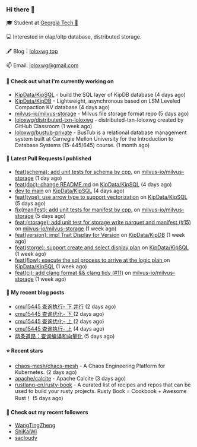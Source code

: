 ### Hi there 👋


 
🎓 Student at [Georgia Tech 🐝](https://www.gatech.edu/)

💻 Interested in olap/oltp database, distributed storage.

🖋 Blog：[loloxwg.top](https://loloxwg.top)



📫 Email: [loloxwg@gmail.com](mailto:loloxwg@gmail.com)



#### 👷 Check out what I'm currently working on

- [KipData/KipSQL](https://github.com/KipData/KipSQL) - build the SQL layer of KipDB database (4 days ago)
- [KipData/KipDB](https://github.com/KipData/KipDB) -  Lightweight, asynchronous based on LSM Leveled Compaction KV database (4 days ago)
- [milvus-io/milvus-storage](https://github.com/milvus-io/milvus-storage) - Milvus file storage format repo (5 days ago)
- [loloxwg/distributed-txn-loloxwg](https://github.com/loloxwg/distributed-txn-loloxwg) - distributed-txn-loloxwg created by GitHub Classroom (1 week ago)
- [loloxwg/bustub-private](https://github.com/loloxwg/bustub-private) - BusTub is a relational database management system built at Carnegie Mellon University for the Introduction to Database Systems (15-445/645) course. (1 month ago)

#### 🔨 Latest Pull Requests I published

- [feat(schema): add unit tests for schema by cpp.](https://github.com/milvus-io/milvus-storage/pull/22) on [milvus-io/milvus-storage](https://github.com/milvus-io/milvus-storage) (1 day ago)
- [feat(doc): change README.md](https://github.com/KipData/KipSQL/pull/25) on [KipData/KipSQL](https://github.com/KipData/KipSQL) (4 days ago)
- [dev to main](https://github.com/KipData/KipSQL/pull/23) on [KipData/KipSQL](https://github.com/KipData/KipSQL) (4 days ago)
- [feat(type): use arrow type to support vectorization](https://github.com/KipData/KipSQL/pull/22) on [KipData/KipSQL](https://github.com/KipData/KipSQL) (5 days ago)
- [fix(manifest): add unit tests for manifest by cpp.](https://github.com/milvus-io/milvus-storage/pull/19) on [milvus-io/milvus-storage](https://github.com/milvus-io/milvus-storage) (5 days ago)
- [feat:(storage): add unit test for storage write parquet and manifest (#15)](https://github.com/milvus-io/milvus-storage/pull/17) on [milvus-io/milvus-storage](https://github.com/milvus-io/milvus-storage) (1 week ago)
- [feat(version): impl Trait Display for Version](https://github.com/KipData/KipDB/pull/36) on [KipData/KipDB](https://github.com/KipData/KipDB) (1 week ago)
- [feat(storge): support create and select display plan](https://github.com/KipData/KipSQL/pull/19) on [KipData/KipSQL](https://github.com/KipData/KipSQL) (1 week ago)
- [feat(flow): execute the sql process to arrive at the logic plan ](https://github.com/KipData/KipSQL/pull/17) on [KipData/KipSQL](https://github.com/KipData/KipSQL) (1 week ago)
- [feat(ci): add clang format &amp;&amp; clang tidy (#11)](https://github.com/milvus-io/milvus-storage/pull/14) on [milvus-io/milvus-storage](https://github.com/milvus-io/milvus-storage) (1 week ago)

#### 📜 My recent blog posts

- [cmu15445 查询执行- 下 并行](https://www.loloxwg.top/query-execution-2) (2 days ago)
- [cmu15445 查询优化- 下 ](https://www.loloxwg.top/query-optimizer-2) (2 days ago)
- [cmu15445 查询优化- 上 ](https://www.loloxwg.top/query-optimizer-1) (2 days ago)
- [cmu15445 查询执行- 上](https://www.loloxwg.top/query-execution-1) (4 days ago)
- [两条道路：查询编译和向量化](https://www.loloxwg.top/TwoPathsQueryCompilationandVectorization) (5 days ago)

#### ⭐ Recent stars

- [chaos-mesh/chaos-mesh](https://github.com/chaos-mesh/chaos-mesh) - A Chaos Engineering Platform for Kubernetes. (2 days ago)
- [apache/calcite](https://github.com/apache/calcite) - Apache Calcite (3 days ago)
- [rustlang-cn/rusty-book](https://github.com/rustlang-cn/rusty-book) - A curated list of recipes and repos that can be used to build your rusty projects. Rusty Book = Cookbook &#43; Awesome Rust！ (5 days ago)

#### 👯 Check out my recent followers

- [WangTingZheng](https://github.com/WangTingZheng)
- [ShiKaiWi](https://github.com/ShiKaiWi)
- [sacloudy](https://github.com/sacloudy)

